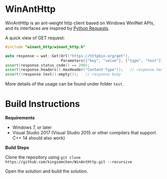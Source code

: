 WinAntHttp
===

WinAntHttp is an ant-weight http client based on Windows WinINet APIs, and its interfaces are inspired by [Python Requests](https://github.com/kennethreitz/requests).

A quick view of GET request:

```c++
#include "winant_http/winant_http.h"

auto response = wat::Get(Url("https://httpbin.org/get"),
                         Parameters{{"key", "value"}, {"type", "test"}});
assert(response.status_code() == 200);
assert(response.headers().HasHeader("Content-Type"));   // response header
assert(!response.text().empty());   // response body
```

More details of the usage can be found under folder `test`.

Build Instructions
===

**Requirements**

- Windows 7, or later
- Visual Studio 2017 (Visual Studio 2015 or other compilers that support C++ 14 should also work)

**Build Steps**

Clone the repository using `git clone https://github.com/kingsamchen/WinAntHttp.git --recursive`

Open the solution and build the solution.
